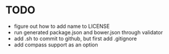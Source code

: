 # TODO

- figure out how to add name to LICENSE
- run generated package.json and bower.json through validator
- add .sh to commit to github, but first add .gitignore
- add compass support as an option
